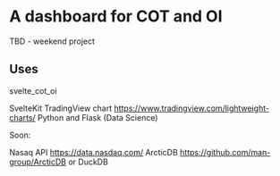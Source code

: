 # A dashboard for COT and OI

TBD - weekend project 

## Uses

svelte_cot_oi

SvelteKit 
TradingView chart https://www.tradingview.com/lightweight-charts/
Python and Flask (Data Science)

Soon:

Nasaq API https://data.nasdaq.com/
ArcticDB https://github.com/man-group/ArcticDB or DuckDB
